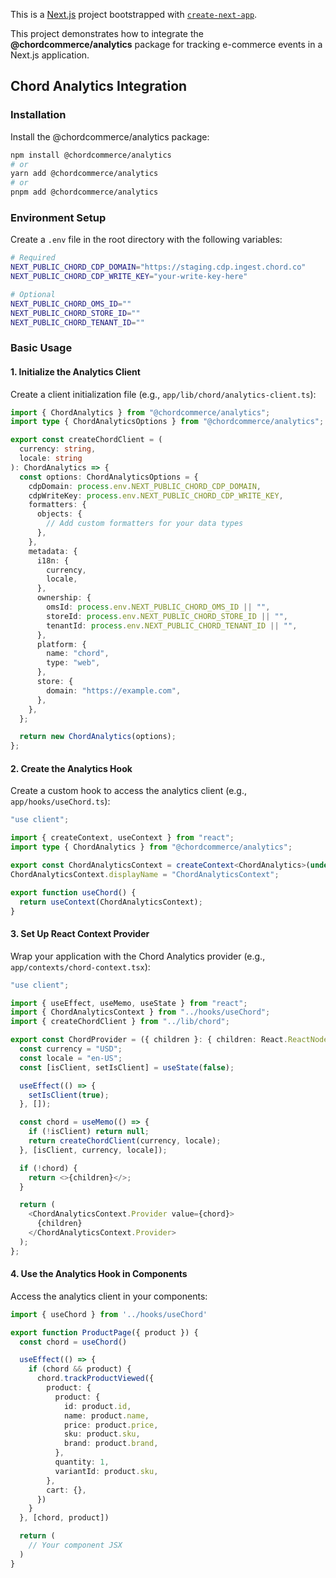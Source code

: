 This is a [Next.js](https://nextjs.org) project bootstrapped with [`create-next-app`](https://nextjs.org/docs/app/api-reference/cli/create-next-app).

This project demonstrates how to integrate the **@chordcommerce/analytics** package for tracking e-commerce events in a Next.js application.

## Chord Analytics Integration

### Installation

Install the @chordcommerce/analytics package:

```bash
npm install @chordcommerce/analytics
# or
yarn add @chordcommerce/analytics
# or
pnpm add @chordcommerce/analytics
```

### Environment Setup

Create a `.env` file in the root directory with the following variables:

```bash
# Required
NEXT_PUBLIC_CHORD_CDP_DOMAIN="https://staging.cdp.ingest.chord.co"
NEXT_PUBLIC_CHORD_CDP_WRITE_KEY="your-write-key-here"

# Optional
NEXT_PUBLIC_CHORD_OMS_ID=""
NEXT_PUBLIC_CHORD_STORE_ID=""
NEXT_PUBLIC_CHORD_TENANT_ID=""
```

### Basic Usage

#### 1. Initialize the Analytics Client

Create a client initialization file (e.g., `app/lib/chord/analytics-client.ts`):

```typescript
import { ChordAnalytics } from "@chordcommerce/analytics";
import type { ChordAnalyticsOptions } from "@chordcommerce/analytics";

export const createChordClient = (
  currency: string,
  locale: string
): ChordAnalytics => {
  const options: ChordAnalyticsOptions = {
    cdpDomain: process.env.NEXT_PUBLIC_CHORD_CDP_DOMAIN,
    cdpWriteKey: process.env.NEXT_PUBLIC_CHORD_CDP_WRITE_KEY,
    formatters: {
      objects: {
        // Add custom formatters for your data types
      },
    },
    metadata: {
      i18n: {
        currency,
        locale,
      },
      ownership: {
        omsId: process.env.NEXT_PUBLIC_CHORD_OMS_ID || "",
        storeId: process.env.NEXT_PUBLIC_CHORD_STORE_ID || "",
        tenantId: process.env.NEXT_PUBLIC_CHORD_TENANT_ID || "",
      },
      platform: {
        name: "chord",
        type: "web",
      },
      store: {
        domain: "https://example.com",
      },
    },
  };

  return new ChordAnalytics(options);
};
```

#### 2. Create the Analytics Hook

Create a custom hook to access the analytics client (e.g., `app/hooks/useChord.ts`):

```typescript
"use client";

import { createContext, useContext } from "react";
import type { ChordAnalytics } from "@chordcommerce/analytics";

export const ChordAnalyticsContext = createContext<ChordAnalytics>(undefined!);
ChordAnalyticsContext.displayName = "ChordAnalyticsContext";

export function useChord() {
  return useContext(ChordAnalyticsContext);
}
```

#### 3. Set Up React Context Provider

Wrap your application with the Chord Analytics provider (e.g., `app/contexts/chord-context.tsx`):

```typescript
"use client";

import { useEffect, useMemo, useState } from "react";
import { ChordAnalyticsContext } from "../hooks/useChord";
import { createChordClient } from "../lib/chord";

export const ChordProvider = ({ children }: { children: React.ReactNode }) => {
  const currency = "USD";
  const locale = "en-US";
  const [isClient, setIsClient] = useState(false);

  useEffect(() => {
    setIsClient(true);
  }, []);

  const chord = useMemo(() => {
    if (!isClient) return null;
    return createChordClient(currency, locale);
  }, [isClient, currency, locale]);

  if (!chord) {
    return <>{children}</>;
  }

  return (
    <ChordAnalyticsContext.Provider value={chord}>
      {children}
    </ChordAnalyticsContext.Provider>
  );
};
```

#### 4. Use the Analytics Hook in Components

Access the analytics client in your components:

```typescript
import { useChord } from '../hooks/useChord'

export function ProductPage({ product }) {
  const chord = useChord()

  useEffect(() => {
    if (chord && product) {
      chord.trackProductViewed({
        product: {
          product: {
            id: product.id,
            name: product.name,
            price: product.price,
            sku: product.sku,
            brand: product.brand,
          },
          quantity: 1,
          variantId: product.sku,
        },
        cart: {},
      })
    }
  }, [chord, product])

  return (
    // Your component JSX
  )
}
```
